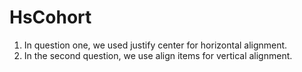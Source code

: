 # HsCohort
1. In question one, we used justify center for horizontal alignment.
2. In the second question, we use align items for vertical alignment.
